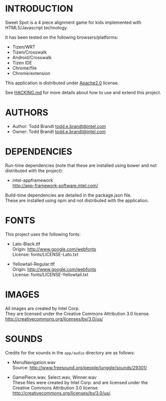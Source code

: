 # INTRODUCTION
Sweet Spot is a 4 piece alignment game for kids implemented with HTML5/Javascript technology.

It has been tested on the following browsers/platforms:
* Tizen/WRT
* Tizen/Crosswalk
* Android/Crosswalk
* Tizen IDE
* Chrome/file
* Chrome/extension

This application is distributed under [Apache2.0](http://www.apache.org/licenses/LICENSE-2.0.html) license.

See [HACKING.md](https://github.com/01org/webapps-annex/blob/maxw-readme/HACKING.md) for more details about how to use and extend this project.

# AUTHORS
* Author: Todd Brandt <todd.e.brandt@intel.com>
* Owner: Todd Brandt <todd.e.brandt@intel.com>

# DEPENDENCIES
Run-time dependencies (note that these are installed using bower and not distributed with the project):

* intel-appframework<br/>
http://app-framework-software.intel.com/

Build-time dependencies are detailed in the package.json file.<br/>
These are installed using npm and not distributed with the application.

# FONTS
This project uses the following fonts:

* Lato-Black.ttf<br/>
Origin: http://www.google.com/webfonts<br/>
License: fonts/LICENSE-Lato.txt

* Yellowtail-Regular.ttf<br/>
Origin: http://www.google.com/webfonts<br/>
License: fonts/LICENSE-Yellowtail.txt

# IMAGES
All images are created by Intel Corp.<br/>
They are licensed under the Creative Commons Attribution 3.0 license.<br/>
http://creativecommons.org/licenses/by/3.0/us/

# SOUNDS
Credits for the sounds in the `app/audio` directory are as follows:

* MenuNavigation.wav<br/>
Source: http://www.freesound.org/people/junggle/sounds/29301/

* GamePiece.wav, Select.wav, Winner.wav<br/>
These files were created by Intel Corp. and are licensed under the Creative Commons Attribution 3.0 license http://creativecommons.org/licenses/by/3.0/us/.
